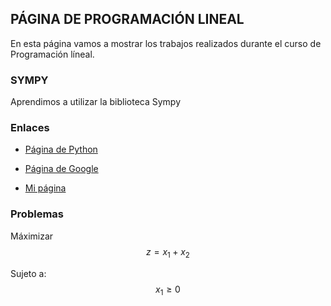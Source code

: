 <script src='https://cdnjs.cloudflare.com/ajax/libs/mathjax/2.7.5/MathJax.js?config=TeX-MML-AM_CHTML' async></script>




## PÁGINA DE PROGRAMACIÓN LINEAL

En esta página vamos a mostrar los trabajos realizados durante el curso de Programación líneal.

### SYMPY

Aprendimos a utilizar la biblioteca Sympy


### Enlaces

- [Página de Python](https://www.python.org/)

- [Página de Google](https://www.google.com.mx/)

- [Mi página](https://abigail0111.github.io/programaci-n_lineal/)

### Problemas


Máximizar
$$z=x_1 + x_2$$

Sujeto a:
$$x_1\geq 0$$